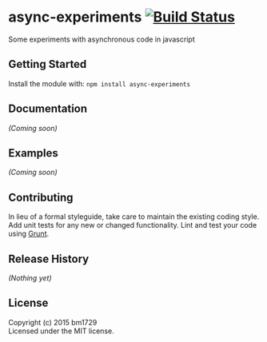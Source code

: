 # async-experiments [![Build Status](https://secure.travis-ci.org/bm1729/async-experiments.png?branch=master)](http://travis-ci.org/bm1729/async-experiments)

Some experiments with asynchronous code in javascript

## Getting Started
Install the module with: `npm install async-experiments`

## Documentation
_(Coming soon)_

## Examples
_(Coming soon)_

## Contributing
In lieu of a formal styleguide, take care to maintain the existing coding style. Add unit tests for any new or changed functionality. Lint and test your code using [Grunt](http://gruntjs.com/).

## Release History
_(Nothing yet)_

## License
Copyright (c) 2015 bm1729  
Licensed under the MIT license.

